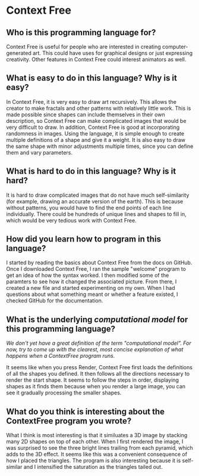 # Context Free

##  Who is this programming language for?

Context Free is useful for people who are interested in creating
computer-generated art.  This could have uses for graphical designs or just
expressing creativity.  Other features in Context Free could interest animators
as well.  

## What is easy to do in this language? Why is it easy?

In Context Free, it is very easy to draw art recursively.  This allows the
creator to make fractals and other patterns with relatively little work.  This
is made possible since shapes can include themselves in their own description, 
so Context Free can make complicated images that would be very difficult to
draw.  In addition, Context Free is good at incorporating randomness in images.
Using the language, it is simple enough to create multiple definitions of a
shape and give it a weight.  It is also easy to draw the same shape with minor
adjustments multiple times, since you can define them and vary parameters.

## What is hard to do in this language? Why is it hard?

It is hard to draw complicated images that do not have much self-similarity 
(for example, drawing an accurate version of the earth).  This is because 
without patterns, you would have to find the end points of each line
individually.  There could be hundreds of unique lines and shapes to fill in,
which would be very tedious work with Context Free.

## How did you learn how to program in this language?

I started by reading the basics about Context Free from the docs on GitHub.
Once I downloaded Context Free, I ran the sample "welcome" program to get an 
idea of how the syntax worked.  I then modified some of the paramters to see 
how it changed the associated picture.  From there, I created a new file and
started experimenting on my own.  When I had questions about what something
meant or whether a feature existed, I checked GitHub for the documentation.

## What is the underlying _computational model_ for this programming language? 
_We don't yet have a great definition of the term "computational model". 
For now, try to come up with the clearest, most concise explanation of what 
happens when a ContextFree program runs._

It seems like when you press Render, Context Free first loads the definitions
of all the shapes you defined.  It then follows all the directions necessary 
to render the start shape.  It seems to follow the steps in order, displaying
shapes as it finds them because when you render a large image, you can see it
gradually processing the smaller shapes. 

## What do you think is interesting about the ContextFree program you wrote?

What I think is most interesting is that it similuates a 3D image by stacking
many 2D shapes on top of each other.  When I first rendered the image, I was
surprised to see the three bright lines trailing from each pyramid, which adds
to the 3D effect.  It seems like this was a convenient consequence of how I
placed the triangles.  The program is also interesting because it is self-
similar and I intensified the saturation as the triangles tailed out.
